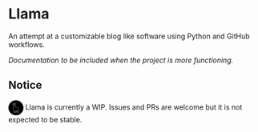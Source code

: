 # Llama
An attempt at a customizable blog like software using Python and GitHub workflows.

*Documentation to be included when the project is more functioning.*

## Notice
<img src="static/img/logo.svg" width="30px" style="vertical-align: middle;"> Llama is currently a WIP. Issues and PRs are welcome but it is not expected to be stable.